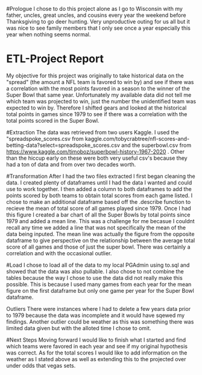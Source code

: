 #Prologue
I chose to do this project alone as I go to Wisconsin with my father, uncles, great uncles, and cousins every year the weekend before Thanksgiving to go deer hunting. Very unproductive outing for us all but it was nice to see family members that I only see once a year especially this year when nothing seems normal.

# ETL-Project Report
My objective for this project was originally to take historical data on the "spread" (the amount a NFL team is favored to win by) and see if there was a correlation with the most points favored in a season to the winner of the Super Bowl that same year. Unfortunately my available data did not tell me which team was projected to win, just the number the unidentified team was expected to win by. Therefore I shifted gears and looked at the historical total points in games since 1979 to see if there was a correlation with the total points scored in the Super Bowl.

#Extraction
The data was retrieved from two users Kaggle. I used the "spreadspoke_scores.csv from kaggle.com/tobycrabtree/nfl-scores-and-betting-data?select=spreadspoke_scores.csv and the superbowl.csv from https://www.kaggle.com/timoboz/superbowl-history-1967-2020 . Other than the hiccup early on these were both very useful csv's because they had a ton of data and from over two decades worth.

#Transformation
After I had the two files extracted I first began cleaning the data. I created plenty of dataframes until I had the data I wanted and could use to work together. I then added a column to both dataframes to add the points scored by both teams to obtain total scores from each game listed. I chose to make an additional dataframe based off the .describe function to recieve the mean of total score of all games played since 1979. Once I had this figure I created a bar chart of all the Super Bowls by total points since 1979 and added a mean line. This was a challenge for me becasue I couldnt recall any time we added a line that was not specifically the mean of the data being inputed. The mean line was actually the figure from the opposite dataframe to give perspective on the relationship between the average total score of all games and those of just the super bowl. There was certainly a correlation and with the occasional outlier. 

#Load
I chose to load all of the data to my local PGAdmin using to.sql and showed that the data was also pullable. I also chose to not combine the tables because the way I chose to use the data did not really make this possible. This is because I used many games from each year for the mean figure on the first dataframe but only one game per year for the Super Bowl dataframe. 

Outliers
There were instances where I had to delete a few years data prior to 1979 because the data was incomplete and it would have sqewed my findings. Another outlier could be weather as this was something there was limited data given but with the alloted time I chose to omit.

#Next Steps
Moving forward I would like to finish what I started and find which teams were favored in each year and see if my original hypothesis was correct. As for the total scores I would like to add information on the weather as I stated above as well as extending this to the projected over under odds that vegas sets.
